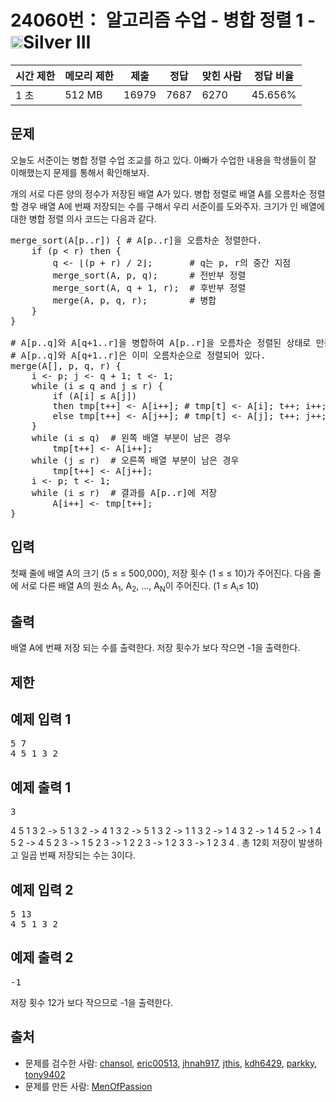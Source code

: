 # 24060번： 알고리즘 수업 - 병합 정렬 1 - <img src="https://static.solved.ac/tier_small/8.svg" style="height:20px" />Silver III


| 시간 제한 | 메모리 제한 | 제출 | 정답 | 맞힌 사람 | 정답 비율 |
| --- | --- | --- | --- | --- | --- |
| 1 초 | 512 MB | 16979 | 7687 | 6270 | 45.656% |


## 문제


오늘도 서준이는 병합 정렬 수업 조교를 하고 있다. 아빠가 수업한 내용을 학생들이 잘 이해했는지 문제를 통해서 확인해보자.

개의 서로 다른 양의 정수가 저장된 배열 A가 있다. 병합 정렬로 배열 A를 오름차순 정렬할 경우 배열 A에 번째 저장되는 수를 구해서 우리 서준이를 도와주자.
크기가 인 배열에 대한 병합 정렬 의사 코드는 다음과 같다.
<pre>merge_sort(A[p..r]) { # A[p..r]을 오름차순 정렬한다.
    if (p &lt; r) then {
        q &lt;- ⌊(p + r) / 2⌋;       # q는 p, r의 중간 지점
&nbsp;       merge_sort(A, p, q);      # 전반부 정렬
&nbsp;       merge_sort(A, q + 1, r);  # 후반부 정렬
&nbsp;       merge(A, p, q, r);        # 병합
&nbsp;   }
}

# A[p..q]와 A[q+1..r]을 병합하여 A[p..r]을 오름차순 정렬된 상태로 만든다.
# A[p..q]와 A[q+1..r]은 이미 오름차순으로 정렬되어 있다.
merge(A[], p, q, r) {
    i &lt;- p; j &lt;- q + 1; t &lt;- 1;
    while (i ≤ q and j ≤ r) {
        if (A[i] ≤ A[j])
&nbsp;       then tmp[t++] &lt;- A[i++]; # tmp[t] &lt;- A[i]; t++; i++;
&nbsp;       else tmp[t++] &lt;- A[j++]; # tmp[t] &lt;- A[j]; t++; j++;
&nbsp;   }
    while (i ≤ q)  # 왼쪽 배열 부분이 남은 경우
&nbsp;       tmp[t++] &lt;- A[i++];
&nbsp;   while (j ≤ r)  # 오른쪽 배열 부분이 남은 경우
&nbsp;       tmp[t++] &lt;- A[j++];
&nbsp;   i &lt;- p; t &lt;- 1;
&nbsp;   while (i ≤ r)  # 결과를 A[p..r]에 저장
&nbsp;       A[i++] &lt;- tmp[t++]; 
}</pre>



## 입력


첫째 줄에 배열 A의 크기 (5 ≤ ≤ 500,000), 저장 횟수 (1 ≤ ≤ 10)가 주어진다.
다음 줄에 서로 다른 배열 A의 원소 A<sub>1</sub>, A<sub>2</sub>, ..., A<sub>N</sub>이 주어진다. (1 ≤ A<sub>i</sub>≤ 10)



## 출력


배열 A에 번째 저장 되는 수를 출력한다. 저장 횟수가 보다 작으면 -1을 출력한다.



## 제한




## 예제 입력 1


<pre>5 7
4 5 1 3 2
</pre>


## 예제 출력 1


<pre>3
</pre>


4 5 1 3 2 -> 5 1 3 2 -> 4 1 3 2 -> 5 1 3 2 -> 1 1 3 2 -> 1 4 3 2 -> 1 4 5 2 -> 1 4 5 2 -> 4 5 2 3 -> 1 5 2 3 -> 1 2 2 3 -> 1 2 3 3 -> 1 2 3 4 . 총 12회 저장이 발생하고 일곱 번째 저장되는 수는 3이다.





## 예제 입력 2


<pre>5 13
4 5 1 3 2
</pre>


## 예제 출력 2


<pre>-1
</pre>


저장 횟수 12가 보다 작으므로 -1을 출력한다.







## 출처


- 문제를 검수한 사람: [chansol](/user/chansol), [eric00513](/user/eric00513), [jhnah917](/user/jhnah917), [jthis](/user/jthis), [kdh6429](/user/kdh6429), [parkky](/user/parkky), [tony9402](/user/tony9402)
- 문제를 만든 사람: [MenOfPassion](/user/MenOfPassion)




